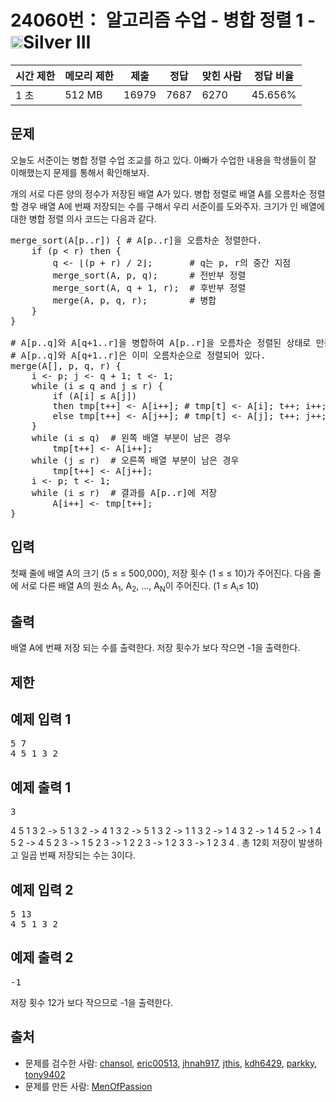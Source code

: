 # 24060번： 알고리즘 수업 - 병합 정렬 1 - <img src="https://static.solved.ac/tier_small/8.svg" style="height:20px" />Silver III


| 시간 제한 | 메모리 제한 | 제출 | 정답 | 맞힌 사람 | 정답 비율 |
| --- | --- | --- | --- | --- | --- |
| 1 초 | 512 MB | 16979 | 7687 | 6270 | 45.656% |


## 문제


오늘도 서준이는 병합 정렬 수업 조교를 하고 있다. 아빠가 수업한 내용을 학생들이 잘 이해했는지 문제를 통해서 확인해보자.

개의 서로 다른 양의 정수가 저장된 배열 A가 있다. 병합 정렬로 배열 A를 오름차순 정렬할 경우 배열 A에 번째 저장되는 수를 구해서 우리 서준이를 도와주자.
크기가 인 배열에 대한 병합 정렬 의사 코드는 다음과 같다.
<pre>merge_sort(A[p..r]) { # A[p..r]을 오름차순 정렬한다.
    if (p &lt; r) then {
        q &lt;- ⌊(p + r) / 2⌋;       # q는 p, r의 중간 지점
&nbsp;       merge_sort(A, p, q);      # 전반부 정렬
&nbsp;       merge_sort(A, q + 1, r);  # 후반부 정렬
&nbsp;       merge(A, p, q, r);        # 병합
&nbsp;   }
}

# A[p..q]와 A[q+1..r]을 병합하여 A[p..r]을 오름차순 정렬된 상태로 만든다.
# A[p..q]와 A[q+1..r]은 이미 오름차순으로 정렬되어 있다.
merge(A[], p, q, r) {
    i &lt;- p; j &lt;- q + 1; t &lt;- 1;
    while (i ≤ q and j ≤ r) {
        if (A[i] ≤ A[j])
&nbsp;       then tmp[t++] &lt;- A[i++]; # tmp[t] &lt;- A[i]; t++; i++;
&nbsp;       else tmp[t++] &lt;- A[j++]; # tmp[t] &lt;- A[j]; t++; j++;
&nbsp;   }
    while (i ≤ q)  # 왼쪽 배열 부분이 남은 경우
&nbsp;       tmp[t++] &lt;- A[i++];
&nbsp;   while (j ≤ r)  # 오른쪽 배열 부분이 남은 경우
&nbsp;       tmp[t++] &lt;- A[j++];
&nbsp;   i &lt;- p; t &lt;- 1;
&nbsp;   while (i ≤ r)  # 결과를 A[p..r]에 저장
&nbsp;       A[i++] &lt;- tmp[t++]; 
}</pre>



## 입력


첫째 줄에 배열 A의 크기 (5 ≤ ≤ 500,000), 저장 횟수 (1 ≤ ≤ 10)가 주어진다.
다음 줄에 서로 다른 배열 A의 원소 A<sub>1</sub>, A<sub>2</sub>, ..., A<sub>N</sub>이 주어진다. (1 ≤ A<sub>i</sub>≤ 10)



## 출력


배열 A에 번째 저장 되는 수를 출력한다. 저장 횟수가 보다 작으면 -1을 출력한다.



## 제한




## 예제 입력 1


<pre>5 7
4 5 1 3 2
</pre>


## 예제 출력 1


<pre>3
</pre>


4 5 1 3 2 -> 5 1 3 2 -> 4 1 3 2 -> 5 1 3 2 -> 1 1 3 2 -> 1 4 3 2 -> 1 4 5 2 -> 1 4 5 2 -> 4 5 2 3 -> 1 5 2 3 -> 1 2 2 3 -> 1 2 3 3 -> 1 2 3 4 . 총 12회 저장이 발생하고 일곱 번째 저장되는 수는 3이다.





## 예제 입력 2


<pre>5 13
4 5 1 3 2
</pre>


## 예제 출력 2


<pre>-1
</pre>


저장 횟수 12가 보다 작으므로 -1을 출력한다.







## 출처


- 문제를 검수한 사람: [chansol](/user/chansol), [eric00513](/user/eric00513), [jhnah917](/user/jhnah917), [jthis](/user/jthis), [kdh6429](/user/kdh6429), [parkky](/user/parkky), [tony9402](/user/tony9402)
- 문제를 만든 사람: [MenOfPassion](/user/MenOfPassion)




